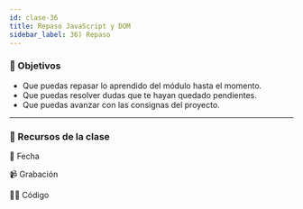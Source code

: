```yaml
---
id: clase-36
title: Repaso JavaScript y DOM
sidebar_label: 36) Repaso
---
```


### 🏁 Objetivos

- Que puedas repasar lo aprendido del módulo hasta el momento.
- Que puedas resolver dudas que te hayan quedado pendientes.
- Que puedas avanzar con las consignas del proyecto.

---

### 🚀 Recursos de la clase

📆 Fecha

📹 Grabación

👩‍💻 Código
